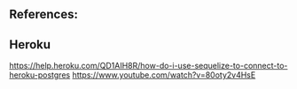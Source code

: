 
## References:

## Heroku
https://help.heroku.com/QD1AIH8R/how-do-i-use-sequelize-to-connect-to-heroku-postgres
https://www.youtube.com/watch?v=80oty2v4HsE

